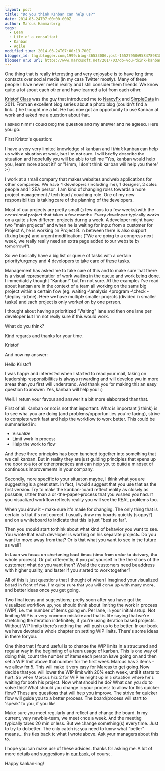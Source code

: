 ```yaml
---
layout: post
title: "Do you think Kanban can help us?"
date: 2014-03-24T07:00:00.000Z
author: Marcus Hammarberg
tags:
  - Lean
  - Life of a consultant
  - Kanban
  - Agile
modified_time: 2014-03-24T07:00:13.700Z
blogger_id: tag:blogger.com,1999:blog-36533086.post-1552795069584789818
blogger_orig_url: https://www.marcusoft.net/2014/03/do-you-think-kanban-can-help-us.html
---
```


One thing that is really interesting and very enjoyable is to have long time contacts over social media (in my case Twitter mostly). Many of these people I have never met in reality and I still consider them friends. We know quite a lot about each other and have learned a lot from each other.

[Kristof Claes](https://twitter.com/kristofclaes) was the guy that introduced me to [NancyFx](http://nancyfx.org/) and [SimpleData](https://github.com/markrendle/Simple.Data) in 2011. From an excellent blog series about a photo blog (couldn't find a link...) he thought me a lot. He has now got an opportunity to use Kanban at work and asked me a question about that.

I asked him if I could blog the question and my answer and he agreed. Here you go:

First Kristof's question:

I have a very very limited knowledge of kanban and I *think* kanban can help us with a situation at work, but I'm not sure. I will briefly describe the situation and hopefully you will be able to tell me "Yes, kanban would help you, learn more about it!" or "Hmm, I don't think kanban will help you there" :-)

I work at a small company that makes websites and web applications for other companies. We have 4 developers (including me), 1 designer, 2 sales people and 1 SEA person. I am kind of changing roles towards a more project management / tech lead / coaching role. One of my new responsibilities is taking care of the planning of the developers.

Most of our projects are pretty small (a few days to a few weeks) with the occasional project that takes a few months. Every developer typically works on a quite a few different projects during a week. A developer might have two "main projects" and when he is waiting for input from a customer for Project A, he is working on Project B. In between there is also support (fixing bugs) and urgent modifications ("We are going to a congress next week, we really really need an extra page added to our website by tomorrow!").

So we basically have a big list or queue of tasks with a certain priority/urgency and 4 developers to take care of these tasks.

Management has asked me to take care of this and to make sure that there is a visual representation of work waiting in the queue and work being done. I immediately thought "Kanban!" but I'm not sure. All the examples I've read about kanban are in the context of a team all working on the same big project within a certain flow (eg. waiting -\analysis -\program -\check -\deploy -\done). Here we have multiple smaller projects (divided in smaller tasks) and each project is only worked on by one person.

I thought about having a prioritized "Waiting" lane and then one lane per developer but I'm not really sure if this would work.

What do you think?

Kind regards and thanks for your time,

Kristof

And now my answer:

Hello Kristof!

I was happy and interested when I started to read your mail, taking on leadership responsibilities is always rewarding and will develop you in more areas than you first will understand.
And thank you for making this an easy question to answer: Yes, kanban will help you! :)

Well, I return your favour and answer it a bit more elaborated than that.

First of all: Kanban or not is not that important. What is important (i think) is to see what you are doing (and problems/opportunities you're facing), strive to complete work fast and help the workflow to work better. This could be summarised in:

- Visualize
- Limit work in process
- Help the work to flow

And these three principles has been bunched together into something that we call kanban. But in reality they are just guiding principles that opens up the door to a lot of other practices and can help you to build a mindset of continuous improvements in your company.

Secondly, more specific to your situation maybe, I think what you are suggesting is a great start. In fact, I would suggest that you use that as the first version. Try to make the kanban-board reflect reality as closely as possible, rather than a on-the-paper-process that you wished you had. If you visualized workflow reflects reality you will see the REAL problems too.

When you draw it - make sure it's made for changing. The only thing that is certain is that it's not correct. I usually draw my boards quickly (sloppy?) and on a whiteboard to indicate that this is just "best so far".

Then you should start to think about what kind of behavior you want to see. You wrote that each developer is working on his separate projects. Do you want to move away from that? Or is that what you want to see in the future as well?

In Lean we focus on shortening lead-times (time from order to delivery, the whole process). Or put differently; if you put yourself in the the shoes of the customer; what do you want then? Would the customers need be address with higher quality, and faster if you started to work together?

All of this is just questions that I thought of when I imagined your visualized board in front of me. I'm quite sure that you will come up with many more, and better ideas once you get going.

Two final ideas and suggestions;
pretty soon after you have got the visualized workflow up, you should think about limiting the work in process (WIP), i.e. the number of items going on. Per lane, in your initial setup.
Not limiting WIP is a very common mistake and that is like saying that we're stretching the iteration indefinitely, if you're using iteration based projects. Without WIP limits there's nothing that will push us to be better.
In our book we have devoted a whole chapter on setting WIP limits. There's some ideas in there for you.

One thing that I found useful is to change the WIP limits in a structured and regular way in the beginning of a team usage of kanban. This is one way of doing this; count the number of items each person have going on and then set a WIP limit above that number for the first week. Marcus has 3 items - we allow for 5. This will make it very easy for Marcus to get going. Now decide that you will lower the WIP limit with 20% each week, until it starts to hurt. So when Marcus hits 2 for WIP he might up in a situation where he's waiting for both his project. Now what should he do? What can you do to solve this? What should you change in your process to allow for this quicker flow? These are questions that will help you improve. The strive for quicker flow will guide you to a better process. The board/process will start to 'speak' to you, if you like.

Make sure you meet regularly and reflect and change the board. In my current, very newbie-team, we meet once a week. And the meeting typically takes 20 min or less. But we change something(s) every time. Just to try to do better.
The only catch is; you need to know what "better" means... this ties back to what I wrote above. Ask your managers about this to.

I hope you can make use of these advices. thanks for asking me. A lot of more details and suggestions in [our book](https://www.blogger.com/), of course.

Happy kanban-ing!
